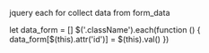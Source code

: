 jquery each for collect data from form_data

let data_form = []
$('.className').each(function () {
  data_form[$(this).attr('id')] = $(this).val()
})
